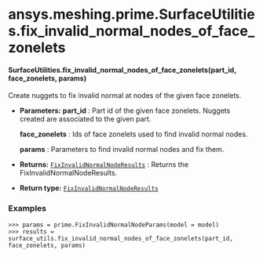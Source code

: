 # ansys.meshing.prime.SurfaceUtilities.fix_invalid_normal_nodes_of_face_zonelets

#### SurfaceUtilities.fix_invalid_normal_nodes_of_face_zonelets(part_id, face_zonelets, params)

Create nuggets to fix invalid normal at nodes of the given face zonelets.

* **Parameters:**
  **part_id**
  : Part id of the given face zonelets. Nuggets created are associated to the given part.

  **face_zonelets**
  : Ids of face zonelets used to find invalid normal nodes.

  **params**
  : Parameters to find invalid normal nodes and fix them.
* **Returns:**
  [`FixInvalidNormalNodeResults`](ansys.meshing.prime.FixInvalidNormalNodeResults.md#ansys.meshing.prime.FixInvalidNormalNodeResults)
  : Returns the FixInvalidNormalNodeResults.
* **Return type:**
  [`FixInvalidNormalNodeResults`](ansys.meshing.prime.FixInvalidNormalNodeResults.md#ansys.meshing.prime.FixInvalidNormalNodeResults)

### Examples

```pycon
>>> params = prime.FixInvalidNormalNodeParams(model = model)
>>> results = surface_utils.fix_invalid_normal_nodes_of_face_zonelets(part_id, face_zonelets, params)
```

<!-- !! processed by numpydoc !! -->
